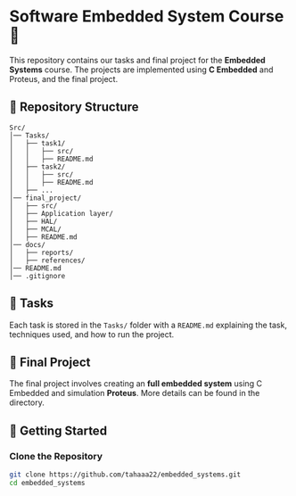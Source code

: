 # Software Embedded System Course 🚀

This repository contains our tasks and final project for the **Embedded Systems** course. The projects are implemented using **C Embedded** and Proteus, and the final project.
## 📂 Repository Structure
```
Src/
│── Tasks/
│   ├── task1/
│   │   ├── src/
│   │   ├── README.md
│   ├── task2/
│   │   ├── src/
│   │   ├── README.md
│   ├── ...
│── final_project/
│   ├── src/
│   ├── Application layer/
│   ├── HAL/
│   ├── MCAL/
│   ├── README.md
│── docs/
│   ├── reports/
│   ├── references/
│── README.md
│── .gitignore
```
## 🎯 Tasks
Each task is stored in the `Tasks/` folder with a `README.md` explaining the task, techniques used, and how to run the project.

## 🌟 Final Project
The final project involves creating an **full embedded system** using C Embedded and simulation **Proteus**. More details can be found in the directory.


## 🚀 Getting Started

### Clone the Repository
```sh
git clone https://github.com/tahaaa22/embedded_systems.git
cd embedded_systems

